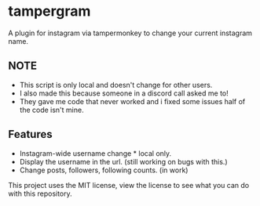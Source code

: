 # tampergram
A plugin for instagram via tampermonkey to change your current instagram name.

## NOTE

- This script is only local and doesn't change for other users.
- I also made this because someone in a discord call asked me to!
- They gave me code that never worked and i fixed some issues half of the code isn't mine.

## Features

- Instagram-wide username change * local only.
- Display the username in the url. (still working on bugs with this.)
- Change posts, followers, following counts. (in work)

This project uses the MIT license, view the license to see what you can do with this repository.
